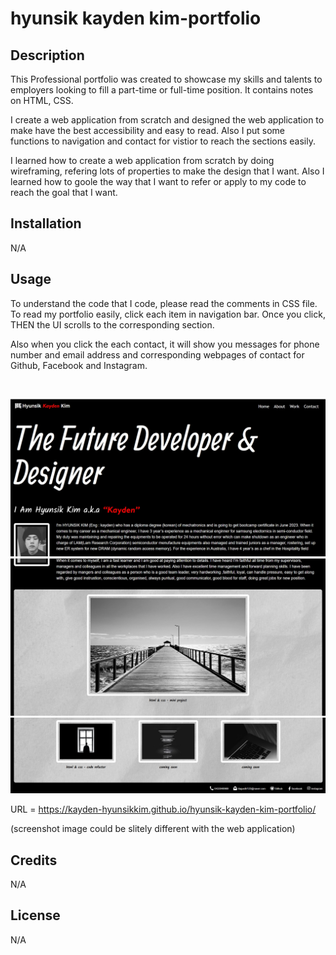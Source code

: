 # hyunsik kayden kim-portfolio

## Description

<p>This Professional portfolio was created to showcase my skills and talents to employers looking to fill a part-time or full-time position. It contains notes on HTML, CSS.</p>
<p>I create a web application from scratch and designed the web application to make have the best accessibility and easy to read.
Also I put some functions to navigation and contact for vistior to reach the sections easily.</p>
<p>I learned how to create a web application from scratch by doing wireframing, refering lots of properties to make the design that I want.
Also I learned how to goole the way that I want to refer or apply to my code to reach the goal that I want.</p>


## Installation

N/A

## Usage
<p>To understand the code that I code, please read the comments in CSS file.<br>
To read my portfolio easily, click each item in navigation bar. Once you click, THEN the UI scrolls to the corresponding section. </p>
<p>Also when you click the each contact, it will show you messages for phone number and email address and corresponding webpages of contact for Github, Facebook and Instagram.</p><br>

![webpage top image](./assets/images/Screenshot-top.jpg)
![webpage middle image](./assets/images/Screenshot-middle.jpg)
![webpage bottom image](./assets/images/Screenshot%20bottom.jpg)

URL = https://kayden-hyunsikkim.github.io/hyunsik-kayden-kim-portfolio/

(screenshot image could be slitely different with the web application)

## Credits

N/A

## License

N/A
